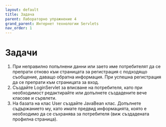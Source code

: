 ```yaml
---
layout: default
title: Задача 
parent: Лабораторно упражнение 4
grand_parent: Интернет технологии Servlets
nav_order: 1
---
```


# Задачи

1. При неправилно попълнени данни или заето име потребителят да се препрати отново към страницата за регистрация с подходящо съобщение, даващо обратна информация. При успешна регистрация да се препрати към страницата за вход.  
2. Създайте LoginServlet за вписване на потребителя, като при необходимост редактирайте или допълнете създадените вече класове и сървлети.
3. На базата на клас User създайте JavaBean клас. Допълнете съдържанието му, като имате предвид информацията, която е необходимо да се съхранява за потребителя (виж създадената профилна страница).

